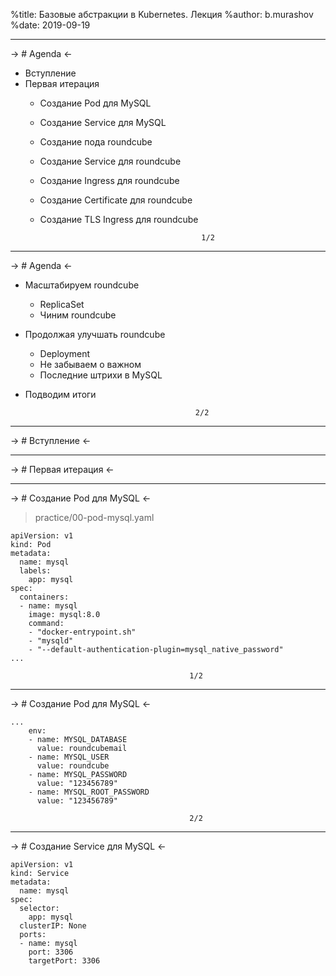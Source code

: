 %title: Базовые абстракции в Kubernetes. Лекция
%author: b.murashov
%date: 2019-09-19

-------------------------------------------------

-> # Agenda <-

* Вступление
* Первая итерация
  - Создание Pod для MySQL
  - Создание Service для MySQL
  - Создание пода roundcube
  - Создание Service для roundcube
  - Создание Ingress для roundcube
  - Создание Certificate для roundcube
  - Создание TLS Ingress для roundcube

                                            1/2

-------------------------------------------------

-> # Agenda <-

* Масштабируем roundcube
  - ReplicaSet
  - Чиним roundcube
* Продолжая улучшать roundcube
  - Deployment
  - Не забываем о важном
  - Последние штрихи в MySQL
* Подводим итоги

                                            2/2

-------------------------------------------------

-> # Вступление <-

-------------------------------------------------

-> # Первая итерация <-

-------------------------------------------------

-> # Создание Pod для MySQL <-

> practice/00-pod-mysql.yaml

```
apiVersion: v1
kind: Pod
metadata:
  name: mysql
  labels:
    app: mysql
spec:
  containers:
  - name: mysql
    image: mysql:8.0
    command:
    - "docker-entrypoint.sh"
    - "mysqld"
    - "--default-authentication-plugin=mysql_native_password"
...
```

                                            1/2

-------------------------------------------------

-> # Создание Pod для MySQL <-

```
...
    env:
    - name: MYSQL_DATABASE
      value: roundcubemail
    - name: MYSQL_USER
      value: roundcube
    - name: MYSQL_PASSWORD
      value: "123456789"
    - name: MYSQL_ROOT_PASSWORD
      value: "123456789"
```

                                            2/2

-------------------------------------------------

-> # Создание Service для MySQL <-

```
apiVersion: v1
kind: Service
metadata:
  name: mysql
spec:
  selector:
    app: mysql
  clusterIP: None
  ports:
  - name: mysql
    port: 3306
    targetPort: 3306
```
